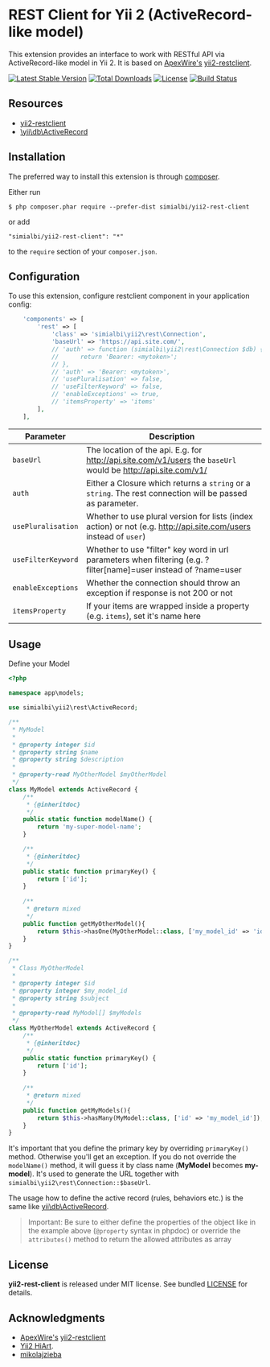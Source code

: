 # REST Client for Yii 2 (ActiveRecord-like model)
This extension provides an interface to work with RESTful API via ActiveRecord-like model in Yii 2.
It is based on [ApexWire's](https://github.com/ApexWire) [yii2-restclient](https://github.com/ApexWire/yii2-restclient).


[![Latest Stable Version](https://poser.pugx.org/simialbi/yii2-rest-client/v/stable?format=flat-square)](https://packagist.org/packages/simialbi/yii2-rest-client)
[![Total Downloads](https://poser.pugx.org/simialbi/yii2-rest-client/downloads?format=flat-square)](https://packagist.org/packages/simialbi/yii2-rest-client)
[![License](https://poser.pugx.org/simialbi/yii2-rest-client/license?format=flat-square)](https://packagist.org/packages/simialbi/yii2-rest-client)
[![Build Status](https://travis-ci.com/simialbi/yii2-rest-client.svg?branch=master)](https://travis-ci.com/simialbi/yii2-rest-client)

## Resources
 * [yii2-restclient](https://github.com/ApexWire/yii2-restclient)
 * [\yii\db\ActiveRecord](http://www.yiiframework.com/doc-2.0/guide-db-active-record.html)

## Installation
The preferred way to install this extension is through [composer](http://getcomposer.org/download/).

Either run

```
$ php composer.phar require --prefer-dist simialbi/yii2-rest-client
```

or add

```
"simialbi/yii2-rest-client": "*"
```

to the `require` section of your `composer.json`.

## Configuration
To use this extension, configure restclient component in your application config:

```php
    'components' => [
        'rest' => [
            'class' => 'simialbi\yii2\rest\Connection',
            'baseUrl' => 'https://api.site.com/',
            // 'auth' => function (simialbi\yii2\rest\Connection $db) {
            //      return 'Bearer: <mytoken>';
            // },
            // 'auth' => 'Bearer: <mytoken>',
            // 'usePluralisation' => false,
            // 'useFilterKeyword' => false,
            // 'enableExceptions' => true,
            // 'itemsProperty' => 'items'
        ],
    ],
```

| Parameter          | Description                                                                                                      |
| ------------------ | ---------------------------------------------------------------------------------------------------------------- |
| `baseUrl`          | The location of the api. E.g. for http://api.site.com/v1/users the `baseUrl` would be http://api.site.com/v1/    |
| `auth`             | Either a Closure which returns a `string` or a `string`. The rest connection will be passed as parameter.        |
| `usePluralisation` | Whether to use plural version for lists (index action) or not (e.g. http://api.site.com/users instead of `user`) |
| `useFilterKeyword` | Whether to use "filter" key word in url parameters when filtering (e.g. ?filter[name]=user instead of ?name=user |
| `enableExceptions` | Whether the connection should throw an exception if response is not 200 or not                                   |
| `itemsProperty`    | If your items are wrapped inside a property (e.g. `items`), set it's name here                                   | 

## Usage
Define your Model

```php
<?php

namespace app\models;

use simialbi\yii2\rest\ActiveRecord;

/**
 * MyModel
 * 
 * @property integer $id
 * @property string $name
 * @property string $description 
 * 
 * @property-read MyOtherModel $myOtherModel
 */
class MyModel extends ActiveRecord {
    /**
     * {@inheritdoc}
     */
    public static function modelName() {
        return 'my-super-model-name';
    }

    /**
     * {@inheritdoc}
     */
    public static function primaryKey() {
        return ['id'];
    }
	
    /**
     * @return mixed
     */
    public function getMyOtherModel(){
        return $this->hasOne(MyOtherModel::class, ['my_model_id' => 'id']);
    }
}

/**
 * Class MyOtherModel
 * 
 * @property integer $id
 * @property integer $my_model_id
 * @property string $subject
 * 
 * @property-read MyModel[] $myModels
 */
class MyOtherModel extends ActiveRecord {
    /**
     * {@inheritdoc}
     */
    public static function primaryKey() {
        return ['id'];
    }
	
    /**
     * @return mixed
     */
    public function getMyModels(){
        return $this->hasMany(MyModel::class, ['id' => 'my_model_id']);
    }
}
```

It's important that you define the primary key by overriding `primaryKey()` method. Otherwise you'll get an exception.
If you do not override the `modelName()` method, it will guess it by class name (**MyModel** becomes **my-model**). It's used
to generate the URL together with `simialbi\yii2\rest\Connection::$baseUrl`.

The usage how to define the active record (rules, behaviors etc.) is the same like [yii\db\ActiveRecord](http://www.yiiframework.com/doc-2.0/guide-db-active-record.html).

> Important: Be sure to either define the properties of the object like in the example above (`@property` syntax in phpdoc) 
> or override the `attributes()` method to return the allowed attributes as array

## License

**yii2-rest-client** is released under MIT license. See bundled [LICENSE](LICENSE) for details.

## Acknowledgments
 * [ApexWire's](https://github.com/ApexWire) [yii2-restclient](https://github.com/ApexWire/yii2-restclient)
 * [Yii2 HiArt](https://github.com/hiqdev/yii2-hiart).
 * [mikolajzieba](https://github.com/mikolajzieba)
